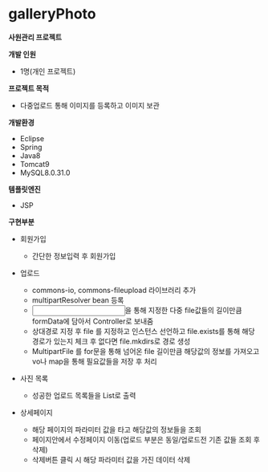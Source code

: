 # galleryPhoto

**사원관리 프로젝트**

**개발 인원**
* 1명(개인 프로젝트)


**프로젝트 목적**
* 다중업로드 통해 이미지를 등록하고 이미지 보관


**개발환경**
* Eclipse
* Spring
* Java8
* Tomcat9
* MySQL8.0.31.0


**템플릿엔진**
* JSP


**구현부분**
* 회원가입
  * 간단한 정보입력 후 회원가입

* 업로드
  * commons-io, commons-fileupload 라이브러리 추가
  * multipartResolver bean 등록
  * <input file multiple>을 통해 지정한 다중 file값들의 길이만큼 formData에 담아서 Controller로 보내줌 
  * 상대경로 지정 후 file 를 지정하고 인스턴스 선언하고 file.exists를 통해 해당 경로가 있는지 체크 후 없다면 file.mkdirs로 경로 생성
  * MultipartFile 를 for문을 통해 넘어온 file 길이만큼 해당값의 정보를 가져오고 vo나 map을 통해 필요값들을 저장 후 처리
 
* 사진 목록
  * 성공한 업로드 목록들을 List로 출력 
  
* 상세페이지
  * 해당 페이지의 파라미터 값을 타고 해당값의 정보들을 조회
  * 페이지안에서 수정페이지 이동(업로드 부분은 동일/업로드전 기존 값들 조회 후 삭제)
  * 삭제버튼 클릭 시 해당 파라미터 값을 가진 데이터 삭제
